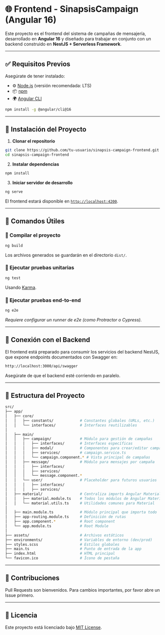 # 🌐 Frontend - SinapsisCampaign (Angular 16)

Este proyecto es el frontend del sistema de campañas de mensajería, desarrollado en **Angular 16** y diseñado para trabajar en conjunto con un backend construido en **NestJS + Serverless Framework**.

---

## ✅ Requisitos Previos

Asegúrate de tener instalado:

- ⚙️ [Node.js](https://nodejs.org/) (versión recomendada: LTS)
- 📦 [npm](https://www.npmjs.com/)
- 🌍 [Angular CLI](https://angular.io/cli)

```bash
npm install -g @angular/cli@16
```

---

## 🚀 Instalación del Proyecto

1. **Clonar el repositorio**
```bash
git clone https://github.com/tu-usuario/sinapsis-campaign-frontend.git
cd sinapsis-campaign-frontend
```

2. **Instalar dependencias**
```bash
npm install
```

3. **Iniciar servidor de desarrollo**
```bash
ng serve
```

El frontend estará disponible en [`http://localhost:4200`](http://localhost:4200).

---

## 🧪 Comandos Útiles

### 🔨 Compilar el proyecto
```bash
ng build
```
Los archivos generados se guardarán en el directorio `dist/`.

### 🧪 Ejecutar pruebas unitarias
```bash
ng test
```
Usando [Karma](https://karma-runner.github.io).

### 🚦 Ejecutar pruebas end-to-end
```bash
ng e2e
```
*Requiere configurar un runner de e2e (como Protractor o Cypress).*

---

## 📡 Conexión con el Backend

El frontend está preparado para consumir los servicios del backend NestJS, que expone endpoints documentados con Swagger en:

```bash
http://localhost:3000/api/swagger
```

Asegúrate de que el backend esté corriendo en paralelo.

---

## 📁 Estructura del Proyecto

```bash
src/
├── app/
│   ├── core/
│   │   ├── constants/            # Constantes globales (URLs, etc.)
│   │   └── interfaces/           # Interfaces reutilizables
│
│   ├── main/
│   │   ├── campaign/             # Módulo para gestión de campañas
│   │   │   ├── interfaces/       # Interfaces específicas
│   │   │   ├── modal/            # Componentes para crear/editar campañas
│   │   │   ├── services/         # campaign.service.ts
│   │   │   └── campaign.component.* # Vista principal de campañas
│   │   ├── message/              # Módulo para mensajes por campaña
│   │   │   ├── interfaces/
│   │   │   ├── services/
│   │   │   └── message.component.*
│   │   └── user/                 # Placeholder para futuros usuarios
│   │   │   ├── interfaces/
│   │   │   ├── services/   
│   ├── material/                 # Centraliza imports Angular Material
│   │   ├── material.module.ts    # Todos los módulos de Angular Material
│   │   └── material.utils.ts     # Utilidades comunes para Material
│
│   ├── main.module.ts            # Módulo principal que importa todo
│   ├── app-routing.module.ts     # Definición de rutas
│   ├── app.component.*           # Root component
│   └── app.module.ts             # Root Module
│
├── assets/                       # Archivos estáticos
├── environments/                 # Variables de entorno (dev/prod)
├── styles.scss                   # Estilos globales
├── main.ts                       # Punto de entrada de la app
├── index.html                    # HTML principal
└── favicon.ico                   # Ícono de pestaña


```

---

## 🤝 Contribuciones

Pull Requests son bienvenidos. Para cambios importantes, por favor abre un Issue primero.

---

## 🧾 Licencia

Este proyecto está licenciado bajo [MIT License](LICENSE).

